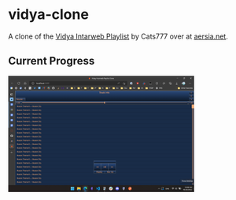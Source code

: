 # vidya-clone

A clone of the [Vidya Intarweb Playlist](https://www.vipvgm.net/) by Cats777 over at [aersia.net](https://www.aersia.net/).

## Current Progress

<img src="documentation-images\progress-snapshot-oct-20-2022.png" width="75%">

